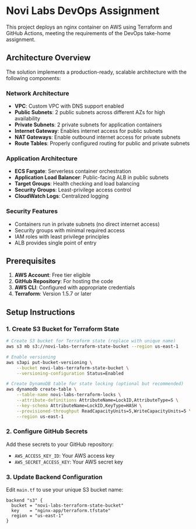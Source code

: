 # Novi Labs DevOps Assignment

This project deploys an nginx container on AWS using Terraform and GitHub Actions, meeting the requirements of the DevOps take-home assignment.

## Architecture Overview

The solution implements a production-ready, scalable architecture with the following components:

### Network Architecture
- **VPC**: Custom VPC with DNS support enabled
- **Public Subnets**: 2 public subnets across different AZs for high availability
- **Private Subnets**: 2 private subnets for application containers
- **Internet Gateway**: Enables internet access for public subnets
- **NAT Gateways**: Enable outbound internet access for private subnets
- **Route Tables**: Properly configured routing for public and private subnets

### Application Architecture
- **ECS Fargate**: Serverless container orchestration
- **Application Load Balancer**: Public-facing ALB in public subnets
- **Target Groups**: Health checking and load balancing
- **Security Groups**: Least-privilege access control
- **CloudWatch Logs**: Centralized logging

### Security Features
- Containers run in private subnets (no direct internet access)
- Security groups with minimal required access
- IAM roles with least privilege principles
- ALB provides single point of entry

## Prerequisites

1. **AWS Account**: Free tier eligible
2. **GitHub Repository**: For hosting the code
3. **AWS CLI**: Configured with appropriate credentials
4. **Terraform**: Version 1.5.7 or later

## Setup Instructions

### 1. Create S3 Bucket for Terraform State

```bash
# Create S3 bucket for Terraform state (replace with unique name)
aws s3 mb s3://novi-labs-terraform-state-bucket --region us-east-1

# Enable versioning
aws s3api put-bucket-versioning \
    --bucket novi-labs-terraform-state-bucket \
    --versioning-configuration Status=Enabled

# Create DynamoDB table for state locking (optional but recommended)
aws dynamodb create-table \
    --table-name novi-labs-terraform-locks \
    --attribute-definitions AttributeName=LockID,AttributeType=S \
    --key-schema AttributeName=LockID,KeyType=HASH \
    --provisioned-throughput ReadCapacityUnits=5,WriteCapacityUnits=5 \
    --region us-east-1
```

### 2. Configure GitHub Secrets

Add these secrets to your GitHub repository:

- `AWS_ACCESS_KEY_ID`: Your AWS access key
- `AWS_SECRET_ACCESS_KEY`: Your AWS secret key

### 3. Update Backend Configuration

Edit `main.tf` to use your unique S3 bucket name:

```hcl
backend "s3" {
  bucket = "novi-labs-terraform-state-bucket"
  key    = "nginx-app/terraform.tfstate"
  region = "us-east-1"
}
```

